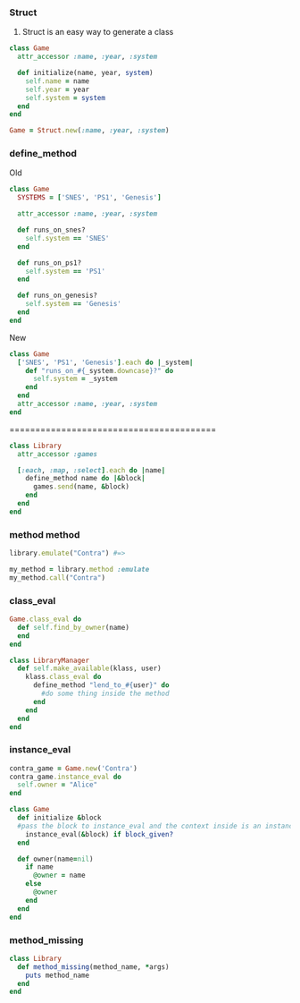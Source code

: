 ### Struct

1. Struct is an easy way to generate a class

  ```ruby
  class Game
    attr_accessor :name, :year, :system
  
    def initialize(name, year, system)
      self.name = name
      self.year = year
      self.system = system
    end
  end
  
  Game = Struct.new(:name, :year, :system)
  ```

### define_method

Old

```ruby
class Game
  SYSTEMS = ['SNES', 'PS1', 'Genesis']

  attr_accessor :name, :year, :system

  def runs_on_snes?
    self.system == 'SNES'
  end

  def runs_on_ps1?
    self.system == 'PS1'
  end

  def runs_on_genesis?
    self.system == 'Genesis'
  end
end
```

New

```ruby
class Game
  ['SNES', 'PS1', 'Genesis'].each do |_system|
    def "runs_on_#{_system.downcase}?" do
      self.system = _system
    end
  end
  attr_accessor :name, :year, :system
end
```
========================================

```ruby
class Library
  attr_accessor :games

  [:each, :map, :select].each do |name|
    define_method name do |&block|
      games.send(name, &block)
    end
  end
end
```

### method method

```ruby
library.emulate("Contra") #=>

my_method = library.method :emulate
my_method.call("Contra")
```

### class_eval

```ruby
Game.class_eval do
  def self.find_by_owner(name)
  end
end
```

```ruby
class LibraryManager
  def self.make_available(klass, user)
    klass.class_eval do
      define_method "lend_to_#{user}" do
        #do some thing inside the method
      end
    end
  end
end
```

### instance_eval

```ruby
contra_game = Game.new('Contra')
contra_game.instance_eval do
  self.owner = "Alice"
end
```

```ruby
class Game
  def initialize &block
  #pass the block to instance_eval and the context inside is an instance of Game 
    instance_eval(&block) if block_given?
  end

  def owner(name=nil)
    if name
      @owner = name
    else
      @owner
    end
  end
end
```

### method_missing

```ruby
class Library
  def method_missing(method_name, *args)
    puts method_name
  end
end
```
